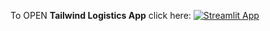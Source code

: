 To OPEN **Tailwind Logistics App** click here:
[![Streamlit App](https://static.streamlit.io/badges/streamlit_badge_black_white.svg)](https://sentiment-analysis-un9xnqktuagjw34rbuwk5v.streamlit.app)